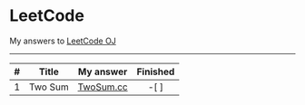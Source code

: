 LeetCode
=====
My answers to [LeetCode OJ](https://leetcode.com/problemset/algorithms/)

------
| # | Title | My answer | Finished |
|:-------:|:--------:|:-------:|:--------:|
|1| Two Sum | [TwoSum.cc](https://github.com/Alinshans/LCPP/blob/master/LeetCode/Problems001-016/TwoSum.cc) | -[ ] |
